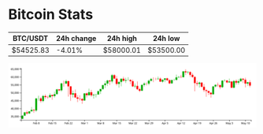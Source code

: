 # Bitcoin Stats

BTC/USDT|24h change|24h high|24h low|
|---|---|---|---|
|$54525.83|-4.01%|$58000.01|$53500.00|

<img src="./chart.svg">
